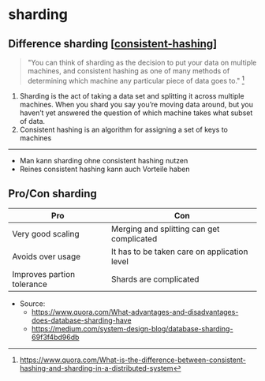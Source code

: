 # sharding

## Difference sharding [[consistent-hashing]]

> "You can think of sharding as the decision to put your data on multiple machines, and consistent hashing as one of
> many methods of determining which machine any particular piece of data goes to." [^shard]

1. Sharding is the act of taking a data set and splitting it across multiple machines. When you shard you say you’re
   moving data around, but you haven’t yet answered the question of which machine takes what subset of data.
2. Consistent hashing is an algorithm for assigning a set of keys to machines

---

- Man kann sharding ohne consistent hashing nutzen
- Reines consistent hashing kann auch Vorteile haben

## Pro/Con sharding

| Pro                        | Con                                          |
| -------------------------- | -------------------------------------------- |
| Very good scaling          | Merging and splitting can get complicated    |
| Avoids over usage          | It has to be taken care on application level |
| Improves partion tolerance | Shards are complicated                       |

- Source:
  - <https://www.quora.com/What-advantages-and-disadvantages-does-database-sharding-have>
  - <https://medium.com/system-design-blog/database-sharding-69f3f4bd96db>

[//begin]: # "Autogenerated link references for markdown compatibility"
[consistent-hashing]: consistent-hashing.md "consistent-hashing"
[//end]: # "Autogenerated link references"

[^shard]: https://www.quora.com/What-is-the-difference-between-consistent-hashing-and-sharding-in-a-distributed-system
